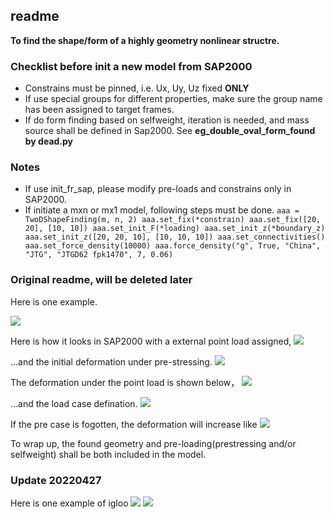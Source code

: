 ## readme


**To find the shape/form of a highly geometry nonlinear structre.**

### Checklist before init a new model from SAP2000
- Constrains must be pinned, i.e. Ux, Uy, Uz fixed **ONLY**
- If use special groups for different properties, make sure the group name has been assigned to target frames.
- If do form finding based on selfweight, iteration is needed, and mass source shall be defined in Sap2000. See **eg_double_oval_form_found by dead.py**

### Notes
- If use init_fr_sap, please modify pre-loads and constrains only in SAP2000.
- If initiate a mxn or mx1 model, following steps must be done.
`aaa = TwoDShapeFinding(m, n, 2)
aaa.set_fix(*constrain)
aaa.set_fix([20, 20], [10, 10])
aaa.set_init_F(*loading)
aaa.set_init_z(*boundary_z)
aaa.set_init_z([20, 20, 10], [10, 10, 10])
aaa.set_connectivities()
aaa.set_force_density(10000)
aaa.force_density("g", True,
                  "China", "JTG", "JTGD62 fpk1470", 7, 0.06)`



### Original readme, will be deleted later
Here is one example.

![](https://github.com/riverinme/Structure_Form_Finding_HH/blob/master/Eg2/Eg2.png)

Here is how it looks in SAP2000 with a external point load assigned,
![](https://github.com/riverinme/Structure_Form_Finding_HH/blob/master/Eg2/unit_point_load.png)

...and the initial deformation under pre-stressing.
![](https://github.com/riverinme/Structure_Form_Finding_HH/blob/master/Eg2/pre_deformation.png)

The deformation under the point load is shown below， 
![](https://github.com/riverinme/Structure_Form_Finding_HH/blob/master/Eg2/unit_deformation_NL.png)

...and the load case defination.
![](https://github.com/riverinme/Structure_Form_Finding_HH/blob/master/Eg2/Unit_NL_case.png)

If the pre case is fogotten, the deformation will increase like
![](https://github.com/riverinme/Structure_Form_Finding_HH/blob/master/Eg2/unit_deformation_wo_pre.png)

To wrap up, the found geometry and pre-loading(prestressing and/or selfweight) shall be both included in the model. 

### Update 20220427

Here is one example of igloo
![](https://github.com/riverinme/Structure_Form_Finding_HH/blob/master/Eg2/igloo.png)
![](https://github.com/riverinme/Structure_Form_Finding_HH/blob/master/Eg2/igloo_axial_forces.png)